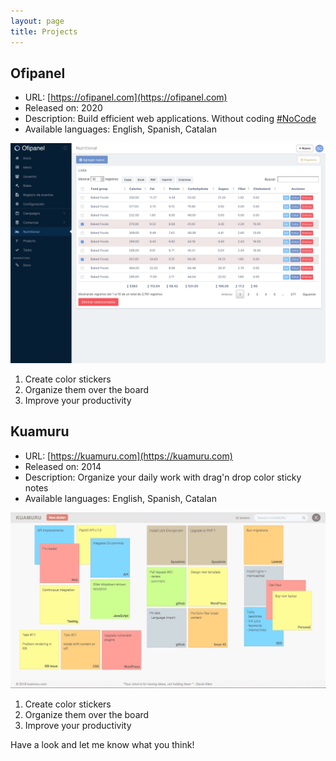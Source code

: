 ```yaml
---
layout: page
title: Projects
---
```


## Ofipanel

- URL: [https://ofipanel.com](https://ofipanel.com)
- Released on: 2020
- Description: Build efficient web applications. Without coding [#NoCode](https://en.wikipedia.org/wiki/No-code_development_platform)
- Available languages: English, Spanish, Catalan

![placeholder](/assets/images/ofipanel.png "ofipanel")
  1. Create color stickers
  2. Organize them over the board
  3. Improve your productivity

## Kuamuru

- URL: [https://kuamuru.com](https://kuamuru.com)
- Released on: 2014
- Description: Organize your daily work with drag'n drop color sticky notes
- Available languages: English, Spanish, Catalan

![placeholder](/assets/images/kuamuru.jpg "kuamuru")
  1. Create color stickers
  2. Organize them over the board
  3. Improve your productivity

Have a look and let me know what you think!
